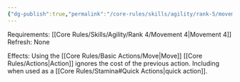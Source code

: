 ```yaml
---
{"dg-publish":true,"permalink":"/core-rules/skills/agility/rank-5/movement-5/"}
---
```


Requirements: [[Core Rules/Skills/Agility/Rank 4/Movement 4\|Movement 4]]
Refresh: None

Effects:
Using the [[Core Rules/Basic Actions/Move\|Move]] [[Core Rules/Actions\|Action]] ignores the cost of the previous action. Including when used as a [[Core Rules/Stamina#Quick Actions\|quick action]].